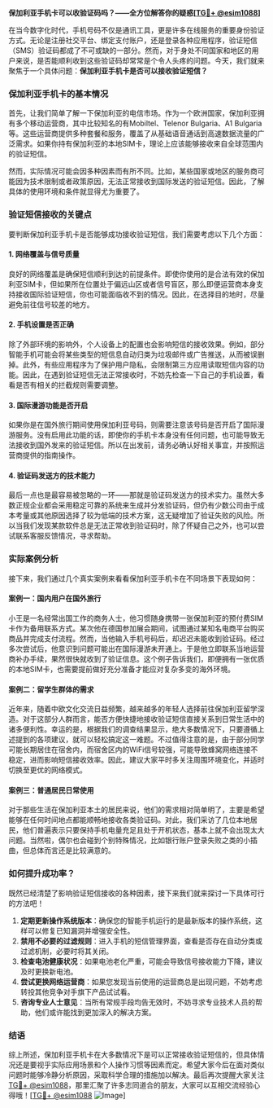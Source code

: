 **保加利亚手机卡可以收验证码吗？——全方位解答你的疑惑[[TG💪+ @esim1088](https://t.me/s/esim1088)]**

在当今数字化时代，手机号码不仅是通讯工具，更是许多在线服务的重要身份验证方式。无论是注册社交平台、绑定支付账户，还是登录各种应用程序，验证短信（SMS）验证码都成了不可或缺的一部分。然而，对于身处不同国家和地区的用户来说，是否能顺利收到这些验证码却常常是个令人头疼的问题。今天，我们就来聚焦于一个具体问题：**保加利亚手机卡是否可以接收验证短信？**

### 保加利亚手机卡的基本情况

首先，让我们简单了解一下保加利亚的电信市场。作为一个欧洲国家，保加利亚拥有多个移动运营商，其中比较知名的有Mobiltel、Telenor Bulgaria、A1 Bulgaria等。这些运营商提供多种套餐和服务，覆盖了从基础语音通话到高速数据流量的广泛需求。如果你持有保加利亚的本地SIM卡，理论上应该能够接收来自全球范围内的验证短信。

然而，实际情况可能会因多种因素而有所不同。比如，某些国家或地区的服务商可能因为技术限制或者政策原因，无法正常接收到国际发送的验证短信。因此，了解具体的使用环境和条件就显得尤为重要了。

### 验证短信接收的关键点

要判断保加利亚手机卡是否能够成功接收验证短信，我们需要考虑以下几个方面：

#### 1. 网络覆盖与信号质量
良好的网络覆盖是确保短信顺利到达的前提条件。即使你使用的是合法有效的保加利亚SIM卡，但如果所在位置处于偏远山区或者信号盲区，那么即便运营商本身支持接收国际验证短信，你也可能面临收不到的情况。因此，在选择目的地时，尽量避免前往信号较差的地方。

#### 2. 手机设置是否正确
除了外部环境的影响外，个人设备上的配置也会影响短信的接收效果。例如，部分智能手机可能会将某些类型的短信息自动归类为垃圾邮件或广告推送，从而被误删掉。此外，有些应用程序为了保护用户隐私，会限制第三方应用读取短信内容的功能。因此，在遇到验证短信无法正常接收时，不妨先检查一下自己的手机设置，看看是否有相关的拦截规则需要调整。

#### 3. 国际漫游功能是否开启
如果你是在国外旅行期间使用保加利亚号码，则需要注意该号码是否开启了国际漫游服务。没有启用此功能的话，即使你的手机卡本身没有任何问题，也可能导致无法接收到国外发来的验证短信。所以在出发前，请务必确认好相关事宜，并按照运营商提供的指南操作。

#### 4. 验证码发送方的技术能力
最后一点也是最容易被忽略的一环——那就是验证码发送方的技术实力。虽然大多数正规企业都会采用稳定可靠的系统来生成并分发验证码，但仍有少数公司由于成本考量或其他原因选择了较为低端的技术方案，这无疑增加了验证失败的风险。所以当我们发现某款软件总是无法正常收到验证码时，除了怀疑自己之外，也可以尝试联系客服反馈情况，寻求帮助。

### 实际案例分析

接下来，我们通过几个真实案例来看看保加利亚手机卡在不同场景下表现如何：

#### 案例一：国内用户在国外旅行
小王是一名经常出国工作的商务人士，他习惯随身携带一张保加利亚的预付费SIM卡作为备用联系方式。某次他在德国参加展会期间，试图通过某知名电商平台购买商品并完成支付流程。然而，当他输入手机号码后，却迟迟未能收到验证码。经过多次尝试后，他意识到问题可能出在国际漫游未开通上。于是他立即联系当地运营商补办手续，果然很快就收到了验证信息。这个例子告诉我们，即便拥有一张优质的本地SIM卡，也需要提前做好充分准备才能应对复杂多变的海外环境。

#### 案例二：留学生群体的需求
近年来，随着中欧文化交流日益频繁，越来越多的年轻人选择前往保加利亚留学深造。对于这部分人群而言，能否方便快捷地接收验证短信直接关系到日常生活中的诸多便利性。幸运的是，根据我们的调查结果显示，绝大多数情况下，只要遵循上述提到的各项建议，就可以轻松搞定这一难题。不过值得注意的是，由于部分同学可能长期居住在宿舍内，而宿舍区内的WiFi信号较强，可能导致蜂窝网络连接不稳定，进而影响短信接收效率。因此，建议大家平时多关注周围环境变化，并适时切换至更优的网络模式。

#### 案例三：普通居民日常使用
对于那些生活在保加利亚本土的居民来说，他们的需求相对简单明了，主要是希望能够在任何时间地点都能顺畅地接收各类验证码。对此，我们采访了几位本地居民，他们普遍表示只要保持手机电量充足且处于开机状态，基本上就不会出现太大问题。当然啦，偶尔也会碰到个别特殊情况，比如银行账户登录失败之类的小插曲，但总体而言还是比较满意的。

### 如何提升成功率？

既然已经清楚了影响验证短信接收的各种因素，接下来我们就来探讨一下具体可行的方法吧！

1. **定期更新操作系统版本**：确保您的智能手机运行的是最新版本的操作系统，这样可以修复已知漏洞并增强安全性。
2. **禁用不必要的过滤规则**：进入手机的短信管理界面，查看是否存在自动分类或过滤机制，必要时将其关闭。
3. **检查电池健康状况**：如果电池老化严重，可能会导致信号接收能力下降，建议及时更换新电池。
4. **尝试更换网络运营商**：如果您发现当前使用的运营商总是出现问题，不妨考虑转投其他竞争对手旗下产品试试看。
5. **咨询专业人士意见**：当所有常规手段均告无效时，不妨寻求专业技术人员的帮助，他们或许能找到更加深入的解决方案。

### 结语

综上所述，保加利亚手机卡在大多数情况下是可以正常接收验证短信的，但具体情况还是要视乎实际应用场景和个人操作习惯等因素而定。希望大家今后在面对类似问题时能够冷静分析原因，采取科学合理的措施加以解决。最后再次提醒大家关注[TG💪+ @esim1088](https://t.me/s/esim1088)，那里汇聚了许多志同道合的朋友，大家可以互相交流经验心得哦！[[TG💪+ @esim1088](https://t.me/s/esim1088) ![Image](https://i.postimg.cc/4NQfJmqS/Snipaste-2025-05-13-00-14-12.png)]